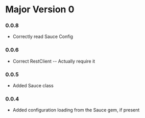 # Major Version 0
### 0.0.8
* Correctly read Sauce Config

### 0.0.6
* Correct RestClient -- Actually require it
### 0.0.5
* Added Sauce class

### 0.0.4
* Added configuration loading from the Sauce gem, if present
